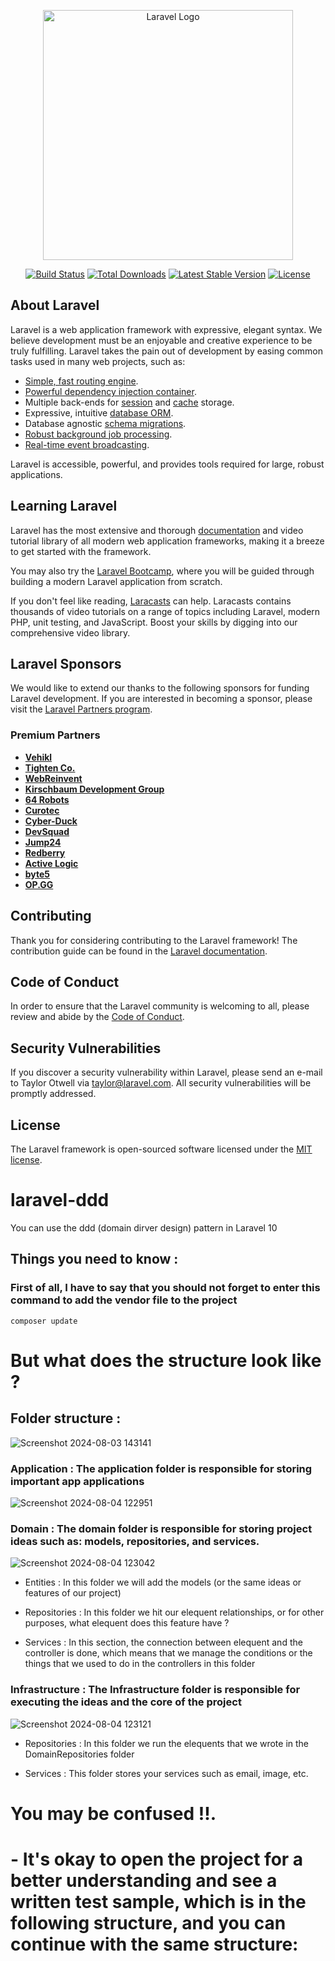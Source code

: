 <p align="center"><a href="https://laravel.com" target="_blank"><img src="https://raw.githubusercontent.com/laravel/art/master/logo-lockup/5%20SVG/2%20CMYK/1%20Full%20Color/laravel-logolockup-cmyk-red.svg" width="400" alt="Laravel Logo"></a></p>

<p align="center">
<a href="https://github.com/laravel/framework/actions"><img src="https://github.com/laravel/framework/workflows/tests/badge.svg" alt="Build Status"></a>
<a href="https://packagist.org/packages/laravel/framework"><img src="https://img.shields.io/packagist/dt/laravel/framework" alt="Total Downloads"></a>
<a href="https://packagist.org/packages/laravel/framework"><img src="https://img.shields.io/packagist/v/laravel/framework" alt="Latest Stable Version"></a>
<a href="https://packagist.org/packages/laravel/framework"><img src="https://img.shields.io/packagist/l/laravel/framework" alt="License"></a>
</p>

## About Laravel

Laravel is a web application framework with expressive, elegant syntax. We believe development must be an enjoyable and creative experience to be truly fulfilling. Laravel takes the pain out of development by easing common tasks used in many web projects, such as:

- [Simple, fast routing engine](https://laravel.com/docs/routing).
- [Powerful dependency injection container](https://laravel.com/docs/container).
- Multiple back-ends for [session](https://laravel.com/docs/session) and [cache](https://laravel.com/docs/cache) storage.
- Expressive, intuitive [database ORM](https://laravel.com/docs/eloquent).
- Database agnostic [schema migrations](https://laravel.com/docs/migrations).
- [Robust background job processing](https://laravel.com/docs/queues).
- [Real-time event broadcasting](https://laravel.com/docs/broadcasting).

Laravel is accessible, powerful, and provides tools required for large, robust applications.

## Learning Laravel

Laravel has the most extensive and thorough [documentation](https://laravel.com/docs) and video tutorial library of all modern web application frameworks, making it a breeze to get started with the framework.

You may also try the [Laravel Bootcamp](https://bootcamp.laravel.com), where you will be guided through building a modern Laravel application from scratch.

If you don't feel like reading, [Laracasts](https://laracasts.com) can help. Laracasts contains thousands of video tutorials on a range of topics including Laravel, modern PHP, unit testing, and JavaScript. Boost your skills by digging into our comprehensive video library.

## Laravel Sponsors

We would like to extend our thanks to the following sponsors for funding Laravel development. If you are interested in becoming a sponsor, please visit the [Laravel Partners program](https://partners.laravel.com).

### Premium Partners

- **[Vehikl](https://vehikl.com/)**
- **[Tighten Co.](https://tighten.co)**
- **[WebReinvent](https://webreinvent.com/)**
- **[Kirschbaum Development Group](https://kirschbaumdevelopment.com)**
- **[64 Robots](https://64robots.com)**
- **[Curotec](https://www.curotec.com/services/technologies/laravel/)**
- **[Cyber-Duck](https://cyber-duck.co.uk)**
- **[DevSquad](https://devsquad.com/hire-laravel-developers)**
- **[Jump24](https://jump24.co.uk)**
- **[Redberry](https://redberry.international/laravel/)**
- **[Active Logic](https://activelogic.com)**
- **[byte5](https://byte5.de)**
- **[OP.GG](https://op.gg)**

## Contributing

Thank you for considering contributing to the Laravel framework! The contribution guide can be found in the [Laravel documentation](https://laravel.com/docs/contributions).

## Code of Conduct

In order to ensure that the Laravel community is welcoming to all, please review and abide by the [Code of Conduct](https://laravel.com/docs/contributions#code-of-conduct).

## Security Vulnerabilities

If you discover a security vulnerability within Laravel, please send an e-mail to Taylor Otwell via [taylor@laravel.com](mailto:taylor@laravel.com). All security vulnerabilities will be promptly addressed.

## License

The Laravel framework is open-sourced software licensed under the [MIT license](https://opensource.org/licenses/MIT).
# laravel-ddd

You can use the ddd (domain dirver design) pattern in Laravel 10 

## Things you need to know :

### First of all, I have to say that you should not forget to enter this command to add the vendor file to the project 


```
composer update
```

# But what does the structure look like ?


## Folder structure :


![Screenshot 2024-08-03 143141](https://github.com/user-attachments/assets/29469ab2-aee1-4093-bb8f-80f1e02cd289)


### Application : The application folder is responsible for storing important app applications

![Screenshot 2024-08-04 122951](https://github.com/user-attachments/assets/da5bee90-52c5-4bc5-aa0e-e3bcf867f357)


### Domain : The domain folder is responsible for storing project ideas such as: models, repositories, and services.

![Screenshot 2024-08-04 123042](https://github.com/user-attachments/assets/f06525e5-ace8-40de-b27c-e3ddd0f845de)

- Entities : In this folder we will add the models (or the same ideas or features of our project) 

- Repositories : In this folder we hit our elequent relationships, or for other purposes, what elequent does this feature have ? 

- Services : In this section, the connection between elequent and the controller is done, which means that we manage the conditions or the things that we used to do in the controllers in this folder


### Infrastructure : The Infrastructure folder is responsible for executing the ideas and the core of the project

![Screenshot 2024-08-04 123121](https://github.com/user-attachments/assets/dc82d3e3-5e87-4fe6-a6dd-f1ad90555102)


- Repositories : In this folder we run the elequents that we wrote in the DomainRepositories folder

- Services : This folder stores your services such as email, image, etc.


# You may be confused !!.

# - It's okay to open the project for a better understanding and see a written test sample, which is in the following structure, and you can continue with the same structure:
